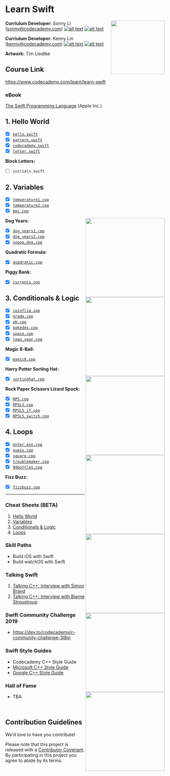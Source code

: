 # Learn Swift

<a href="https://www.codecademy.com" target="_blank"><img src="https://github.com/Codecademy/learn-cpp/blob/master/logo.png" align="right" width=170;></a>

<!-- [![](https://img.shields.io/badge/language-English-blue.svg)](./README.md) -->

**Curriulum Developer:** Sonny Li (sonny@codecademy.com) [![alt text][1]][1.1] [![alt text][6]][6.1]

<!-- links to social media icons -->

<!-- icons without padding -->

[1]: http://i.imgur.com/wWzX9uB.png (twitter icon without padding)
[2]: http://i.imgur.com/fep1WsG.png (facebook icon without padding)
[3]: http://i.imgur.com/VlgBKQ9.png (google plus icon without padding)
[4]: http://i.imgur.com/jDRp47c.png (tumblr icon without padding)
[5]: http://i.imgur.com/Vvy3Kru.png (dribbble icon without padding)
[6]: http://i.imgur.com/9I6NRUm.png (github icon without padding)

<!-- links to social media accounts -->

[1.1]: http://www.twitter.com/sonnynomnom
[6.1]: http://www.github.com/sonnynomnom

[1.2]: http://www.twitter.com/marielsmusings
[6.2]: http://www.github.com/marielfrank
    
**Curriulum Developer:** Kenny Lin (kenny@codecademy.com) [![alt text][1]][1.2] [![alt text][6]][6.2]

**Artwork:** Tim Liedtke

## Course Link ##

https://www.codecademy.com/learn/learn-swift

### eBook ###

[The Swift Programming Language](https://books.apple.com/us/book/the-swift-programming-language-swift-5-1/id881256329) (Apple Inc.)

## 1. Hello World ##

- [x] [`hello.swift`](1-hello-world/hello.swift)
- [x] [`pattern.swift`](1-hello-world/pattern.swift)
- [x] [`codecademy.swift`](1-hello-world/codecademy.swift)
- [x] [`letter.swift`](1-hello-world/letter.swift)

**Block Letters:**

- [ ] `initials.swift`

## 2. Variables ##

- [x] [`temperature1.cpp`](2-variables/temperature1.cpp)
- [x] [`temperature2.cpp`](2-variables/temperature2.cpp)
- [x] [`bmi.cpp`](2-variables/bmi.cpp)

**Dog Years:**
<img src="https://github.com/Codecademy/learn-cpp/blob/master/2-variables/dog-years/dog.gif" align="right" width=250;>

- [x] [`dog_years1.cpp`](2-variables/dog-years/dog_years1.cpp)
- [x] [`dog_years2.cpp`](2-variables/dog-years/dog_years2.cpp)
- [x] [`snoop_dog.cpp`](2-variables/dog-years/snoop_dog.cpp)

**Quadratic Formula:**
<img src="https://github.com/Codecademy/learn-cpp/blob/master/2-variables/quadratic-formula/graph.gif" align="right" width=250;>

- [x] [`quadratic.cpp`](2-variables/quadratic-formula/quadratic.cpp)

**Piggy Bank:**
<img src="https://github.com/Codecademy/learn-cpp/blob/master/2-variables/piggy-bank/piggy-bank.gif" align="right" width=250;>

- [x] [`currency.cpp`](2-variables/piggy-bank/currency.cpp)

## 3. Conditionals & Logic ##

- [x] [`coinflip.cpp`](3-conditionals-and-logic/coinflip.cpp)
- [x] [`grade.cpp`](3-conditionals-and-logic/grade.cpp)
- [x] [`pH.cpp`](3-conditionals-and-logic/pH.cpp)
- [x] [`pokedex.cpp`](3-conditionals-and-logic/pokedex.cpp)
- [x] [`space.cpp`](3-conditionals-and-logic/space.cpp)
- [x] [`leap_year.cpp`](3-conditionals-and-logic/leap_year.cpp)

**Magic 8-Ball:**
<img src="https://github.com/Codecademy/learn-cpp/blob/master/3-conditionals-and-logic/magic-8-ball/magic8ball.gif" align="right" width=250;>

- [x] [`magic8.cpp`](3-conditionals-and-logic/magic-8-ball/magic8.cpp)

**Harry Potter Sorting Hat:**
<img src="https://github.com/Codecademy/learn-cpp/blob/master/3-conditionals-and-logic/harry-potter-sorting-hat/harrypotter.gif" align="right" width=250;>

- [x] [`sortinghat.cpp`](3-conditionals-and-logic/harry-potter-sorting-hat/sortinghat.cpp)

**Rock Paper Scissors Lizard Spock:**
<img src="https://github.com/Codecademy/learn-cpp/blob/master/3-conditionals-and-logic/rock-paper-scissors-lizard-spock/RPSLS.gif" align="right" width=250;>

- [x] [`RPS.cpp`](3-conditionals-and-logic/rock-paper-scissors-lizard-spock/RPS.cpp)
- [x] [`RPSLS.cpp`](3-conditionals-and-logic/rock-paper-scissors-lizard-spock/RPSLS.cpp)
- [x] [`RPSLS_if.cpp`](3-conditionals-and-logic/rock-paper-scissors-lizard-spock/RPSLS_if.cpp)
- [x] [`RPSLS_switch.cpp`](3-conditionals-and-logic/rock-paper-scissors-lizard-spock/RPSLS_switch.cpp)

## 4. Loops ##

- [x] [`enter_pin.cpp`](4-loops/enter_pin.cpp)
- [x] [`guess.cpp`](4-loops/guess.cpp)
- [x] [`square.cpp`](4-loops/square.cpp)
- [x] [`troublemaker.cpp`](4-loops/troublemaker.cpp)
- [x] [`99bottles.cpp`](4-loops/99bottles.cpp)

**Fizz Buzz:**
<img src="https://github.com/Codecademy/learn-cpp/blob/master/4-loops/fizzbuzz/fizzbuzz.gif" align="right" width=250;>

- [x]  [`fizzbuzz.cpp`](4-loops/fizzbuzz/fizzbuzz.cpp)

---

### Cheat Sheets (BETA) ###

1. [Hello World](https://www.codecademy.com/learn/learn-c-plus-plus/modules/learn-cpp-hello-world/reference)
2. [Variables](https://www.codecademy.com/learn/learn-c-plus-plus/modules/learn-cpp-variables/reference)
3. [Conditionals & Logic](https://www.codecademy.com/learn/learn-c-plus-plus/modules/learn-cpp-conditionals-and-logic/reference)
4. [Loops](https://www.codecademy.com/learn/learn-c-plus-plus/modules/learn-cpp-loops/reference)

### Skill Paths ###

- Build iOS with Swift
- Build watchOS with Swift

### Talking Swift ###

1. [Talking C++: Interview with Simon Brand](https://dev.to/codecademy/talking-c-interview-with-simon-brand-3gma)
2. [Talking C++: Interview with Bjarne Stroustroup](https://news.codecademy.com/bjarne-stroustrup-interview/)

### Swift Community Challenge 2019 ###

* https://dev.to/codecademy/c-community-challenge-3l8m

### Swift Style Guides ###

* Codecademy C++ Style Guide
* [Microsoft C++ Style Guide](https://github.com/Microsoft/AirSim/blob/master/docs/coding_guidelines.md)
* [Google C++ Style Guide](https://google.github.io/styleguide/cppguide.html)

### Hall of Fame ###

* TBA

<br>

## Contribution Guidelines

We'd love to have you contribute! 

Please note that this project is released with a [Contributor Covenant](https://www.contributor-covenant.org).
By participating in this project you agree to abide by its terms.
